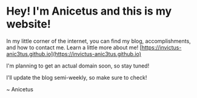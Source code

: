 # Hey! I'm Anicetus and this is my website!

In my little corner of the internet, you can find my blog, accomplishments, and how to contact me.
Learn a little more about me!
[https://invictus-anic3tus.github.io](https://invictus-anic3tus.github.io)

I'm planning to get an actual domain soon, so stay tuned!

I'll update the blog semi-weekly, so make sure to check!

~ Anicetus
